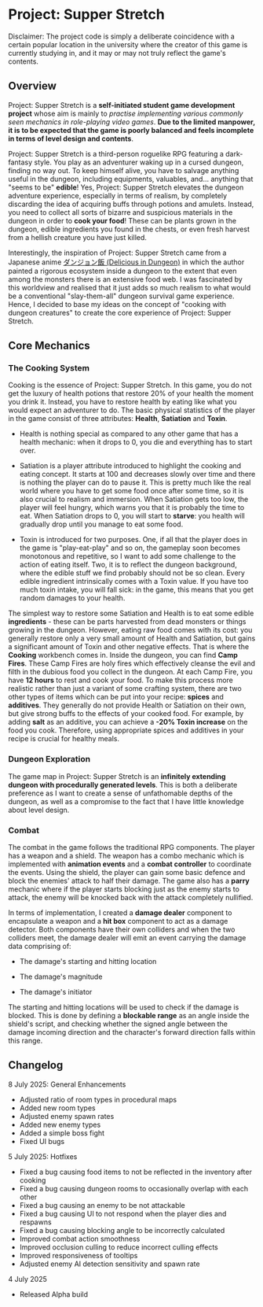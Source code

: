 # Project: Supper Stretch

Disclaimer: The project code is simply a deliberate coincidence with a certain popular location in the university where the creator of this game is currently studying in, and it may or may not truly reflect the game's contents.

## Overview

Project: Supper Stretch is a **self-initiated student game development project** whose aim is mainly to *practise implementing various commonly seen mechanics in role-playing video games*. **Due to the limited manpower, it is to be expected that the game is poorly balanced and feels incomplete in terms of level design and contents**.

Project: Supper Stretch is a third-person roguelike RPG featuring a dark-fantasy style. You play as an adventurer waking up in a cursed dungeon, finding no way out. To keep himself alive, you have to salvage anything useful in the dungeon, including equipments, valuables, and... anything that "seems to be" **edible**! Yes, Project: Supper Stretch elevates the dungeon adventure experience, especially in terms of realism, by completely discarding the idea of acquiring buffs through potions and amulets. Instead, you need to collect all sorts of bizarre and suspicious materials in the dungeon in order to **cook your food**! These can be plants grown in the dungeon, edible ingredients you found in the chests, or even fresh harvest from a hellish creature you have just killed.

Interestingly, the inspiration of Project: Supper Stretch came from a Japanese anime [ダンジョン飯 (Delicious in Dungeon)](https://en.wikipedia.org/wiki/Delicious_in_Dungeon) in which the author painted a rigorous ecosystem inside a dungeon to the extent that even among the monsters there is an extensive food web. I was fascinated by this worldview and realised that it just adds so much realism to what would be a conventional "slay-them-all" dungeon survival game experience. Hence, I decided to base my ideas on the concept of "cooking with dungeon creatures" to create the core experience of Project: Supper Stretch.

## Core Mechanics

### The Cooking System

Cooking is the essence of Project: Supper Stretch. In this game, you do not get the luxury of health potions that restore 20% of your health the moment you drink it. Instead, you have to restore health by eating like what you would expect an adventurer to do. The basic physical statistics of the player in the game consist of three attributes: **Health**, **Satiation** and **Toxin**. 

- Health is nothing special as compared to any other game that has a health mechanic: when it drops to 0, you die and everything has to start over.

- Satiation is a player attribute introduced to highlight the cooking and eating concept. It starts at 100 and decreases slowly over time and there is nothing the player can do to pause it. This is pretty much like the real world where you have to get some food once after some time, so it is also crucial to realism and immersion. When Satiation gets too low, the player will feel hungry, which warns you that it is probably the time to eat. When Satiation drops to 0, you will start to **starve**: you health will gradually drop until you manage to eat some food.

- Toxin is introduced for two purposes. One, if all that the player does in the game is "play-eat-play" and so on, the gameplay soon becomes monotonous and repetitive, so I want to add some challenge to the action of eating itself. Two, it is to reflect the dungeon background, where the edible stuff we find probably should not be so clean. Every edible ingredient intrinsically comes with a Toxin value. If you have too much toxin intake, you will fall sick: in the game, this means that you get random damages to your health.

The simplest way to restore some Satiation and Health is to eat some edible **ingredients** - these can be parts harvested from dead monsters or things growing in the dungeon. However, eating raw food comes with its cost: you generally restore only a very small amount of Health and Satiation, but gains a significant amount of Toxin and other negative effects. That is where the **Cooking** workbench comes in. Inside the dungeon, you can find **Camp Fires**. These Camp Fires are holy fires which effectively cleanse the evil and filth in the dubious food you collect in the dungeon. At each Camp Fire, you have **12 hours** to rest and cook your food. To make this process more realistic rather than just a variant of some crafting system, there are two other types of items which can be put into your recipe: **spices** and **additives**. They generally do not provide Health or Satiation on their own, but give strong buffs to the effects of your cooked food. For example, by adding **salt** as an additive, you can achieve a **-20% Toxin increase** on the food you cook. Therefore, using appropriate spices and additives in your recipe is crucial for healthy meals.

### Dungeon Exploration

The game map in Project: Supper Stretch is an **infinitely extending dungeon with procedurally generated levels**. This is both a deliberate preference as I want to create a sense of unfathomable depths of the dungeon, as well as a compromise to the fact that I have little knowledge about level design.

### Combat

The combat in the game follows the traditional RPG components. The player has a weapon and a shield. The weapon has a combo mechanic which is implemented with **animation events** and a **combat controller** to coordinate the events. Using the shield, the player can gain some basic defence and block the enemies' attack to half their damage. The game also has a **parry** mechanic where if the player starts blocking just as the enemy starts to attack, the enemy will be knocked back with the attack completely nullified.

In terms of implementation, I created a **damage dealer** component to encapsulate a weapon and a **hit box** component to act as a damage detector. Both components have their own colliders and when the two colliders meet, the damage dealer will emit an event carrying the damage data comprising of:

- The damage's starting and hitting location

- The damage's magnitude

- The damage's initiator

The starting and hitting locations will be used to check if the damage is blocked. This is done by defining a **blockable range** as an angle inside the shield's script, and checking whether the signed angle between the damage incoming direction and the character's forward direction falls within this range.

## Changelog

8 July 2025: General Enhancements

- Adjusted ratio of room types in procedural maps
- Added new room types
- Adjusted enemy spawn rates
- Added new enemy types
- Added a simple boss fight
- Fixed UI bugs

5 July 2025: Hotfixes

- Fixed a bug causing food items to not be reflected in the inventory after cooking
- Fixed a bug causing dungeon rooms to occasionally overlap with each other
- Fixed a bug causing an enemy to be not attackable
- Fixed a bug causing UI to not respond when the player dies and respawns
- Fixed a bug causing blocking angle to be incorrectly calculated
- Improved combat action smoothness
- Improved occlusion culling to reduce incorrect culling effects
- Improved responsiveness of tooltips
- Adjusted enemy AI detection sensitivity and spawn rate

4 July 2025

- Released Alpha build
